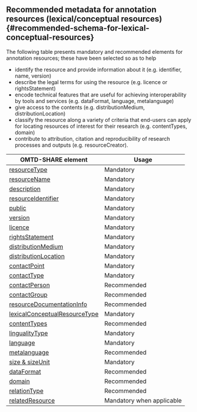 ## ​Recommended metadata for annotation resources \(lexical/conceptual resources\) {#recommended-schema-for-lexical-conceptual-resources}

The following table presents mandatory and recommended elements for annotation resources; these have been selected so as to help

* identify the resource and provide information about it \(e.g. identifier, name, version\)
* describe the legal terms for using the resource \(e.g. licence or rightsStatement\) 
* encode  technical features that are useful for achieving interoperability by tools and services \(e.g. dataFormat, language,  metalanguage\)
* give access to the contents \(e.g. distributionMedium, distributionLocation\)
* classify the resource along a variety of criteria that end-users can apply for locating resources of interest for their research \(e.g. contentTypes, domain\)
* contribute to attribution, citation and reproducibility of research processes and outputs \(e.g. resourceCreator\).

| OMTD-SHARE element | Usage |
| --- | --- |
| [resourceType](/lcr_resourceType.md) | Mandatory |
| [resourceName](/lcr_resourceName.md) | Mandatory |
| [description](/lcr_description.md) | Mandatory |
| [resourceIdentifier](/lcr_identifier.md) | Mandatory |
| [public](/public.md) | Mandatory |
| [version](/version.md) | Mandatory |
| [licence](/licence.md) | Mandatory |
| [rightsStatement](/rightsStatement.md) | Mandatory |
| [distributionMedium](/lcr_distributionMedium.md) | Mandatory |
| [distributionLocation](/lcr_distributionURL.md) | Mandatory |
| [contactPoint](/contactpoint.md) | Mandatory |
| [contactType](//contacttype.md) | Mandatory |
| [contactPerson](/contactPerson.md) | Recommended |
| [contactGroup](/contactGroup.md) | Recommended |
| [resourceDocumentationInfo](/resourcedocumentationinfo.md) | Recommended |
| [lexicalConceptualResourceType](/lcr_lexicalConceptualResourceType.md) | Mandatory |
| [contentTypes](/lcr_contentTypes.md) | Recommended |
| [lingualityType](/lcr_lingualityType.md) | Mandatory |
| [language](/lcr_language.md) | Mandatory |
| [metalanguage](/lcr_metalanguage.md) | Recommended |
| [size & sizeUnit](/lcr_size.md) | Mandatory |
| [dataFormat](/lcr_dataFormat.md) | Recommended |
| [domain](/lcr_domain.md) | Recommended |
| [relationType](/lcr_relationType.md) | Recommended |
| [relatedResource](/lcr_relatedResource.md) | Mandatory when applicable |



